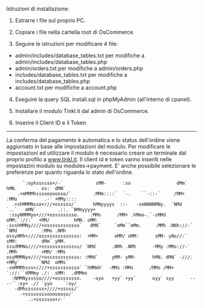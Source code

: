 Istruzioni di installazione:

1. Estrarre i file sul proprio PC.

2. Copiare i file nella cartella root di OsCommerce.

3. Seguire le istruzioni per modificare 4 file:
 - admin/includes/database_tables.txt per modifiche a admin/includes/database_tables.php
 - admin/orders.txt per modifiche a admin/orders.php
 - includes/database_tables.txt per modifiche a includes/database_tables.php
 - account.txt per modifiche a account.php

4. Eseguire la query SQL install.sql in phpMyAdmin (all'interno di cpanel).

5. Installare il modulo Tinkl.it dal admin di OsCommerce.

6. Inserire il Client ID e il Token.



-------------------------------------------------------------------

La conferma del pagamento è automatica e lo status dell'ordine viene aggiornato in base alle impostazioni del modulo. Per modificare le impostazioni ed utilizzare il modulo è necessario creare un terminale dal proprio profilo a www.tinkl.it. Il client id e token vanno inseriti nelle impostazini modulo su modules->payment. E' anche possibile selezionare le preferenze per quanto riguarda lo stato dell'ordine.



          `:oyhssssso+/-`            sMM-      :so                 dMm`        hMN.         os:  dMN`   
        .+mMMMhsssooooooso/`        .MMm::::`  `-.    ``-::-`     /MM+        :MMo          .-` +MMy::::
      .+shMMMNsso+///+osssss/`      hMNyyyys  ::-   -smNNNNMNy.  `NMd  `..`   mMN`        .::. `NMmyyyy+
     :ssyNMMMyo+///+osssssssso.    :MMo      /MM+ .hMmo-.`-sMMd  oMM:`://:`  +MM/         hMN. oMM:     
    -ssshMMNy////+ossssssssssso`   dMN`     `mMm``mMm.     .MMh .NNh://-`   `NMd         :MMo .NMh      
    ossyNMh+////ossssssssssssss:  +MM+      oMM/ oMM:      sMM- yNo//:`     sMM:         dMm` yMM.      
    sssdMMNo////+ssssssssssssss/ `NMd      .NMh .NMh      -MMy :MMo://-`   .MMh         +MM/ -MMs       
    osyMMMNyo////+ossssssssssss: :MMd`     yMM- yMM-      hMN. dMN` -///.  +MMy`       `NMd  oMMs`      
    -smMMMhsss+////+sssssssssso` `hMMmh`  -MMs :MMs      /MMo /MM+   `://:``dMMmy ./:  sMM:  .dMMms     
      :NMMNysssso////+ossssssso.    -oyo   +yy` +yy`      oyy` syy      ----``:oy+ .// `yyo    `:oy/     
       -dMhsssssss+////+sssss/`                                                                          
         -+ssssssssooooooso/`            
            .:+ossssso+/-`             
